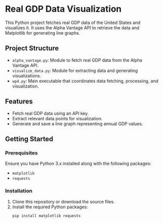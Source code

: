 # Real GDP Data Visualization

This Python project fetches real GDP data of the United States and visualizes it. It uses the Alpha Vantage API to retrieve the data and Matplotlib for generating line graphs. 

## Project Structure

- `alpha_vantage.py`: Module to fetch real GDP data from the Alpha Vantage API.
- `visualize_data.py`: Module for extracting data and generating visualizations.
- `wp4.py`: Main executable that coordinates data fetching, processing, and visualization.

## Features

- Fetch real GDP data using an API key.
- Extract relevant data points for visualization.
- Generate and save a line graph representing annual GDP values.

## Getting Started

### Prerequisites

Ensure you have Python 3.x installed along with the following packages:
- `matplotlib`
- `requests`

### Installation

1. Clone this repository or download the source files.
2. Install the required Python packages:
   ```bash
   pip install matplotlib requests
